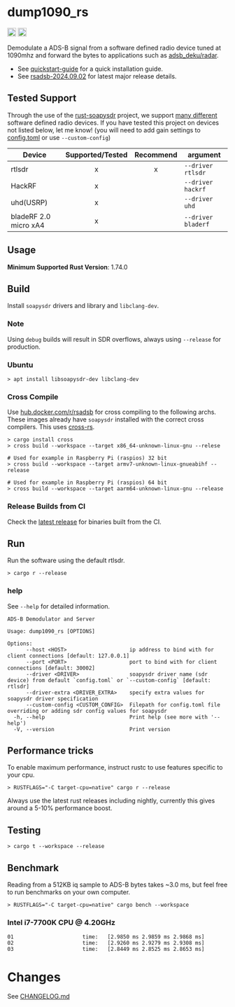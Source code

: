 # dump1090_rs
[<img alt="github" src="https://img.shields.io/badge/github-rsadsb/dump1090_rs-8da0cb?style=for-the-badge&labelColor=555555&logo=github" height="20">](https://github.com/rsadsb/dump1090_rs)
[<img alt="build status" src="https://img.shields.io/github/actions/workflow/status/rsadsb/dump1090_rs/main.yml?branch=master&style=for-the-badge" height="20">](https://github.com/rsadsb/dump1090_rs/actions?query=branch%3Amaster)

Demodulate a ADS-B signal from a software defined radio device tuned at 1090mhz and
forward the bytes to applications such as [adsb_deku/radar](https://github.com/rsadsb/adsb_deku).

- See [quickstart-guide](https://rsadsb.github.io/quickstart.html) for a quick installation guide.
- See [rsadsb-2024.09.02](https://rsadsb.github.io/2024.09.02.html) for latest major release details.

## Tested Support

Through the use of the [rust-soapysdr](https://github.com/kevinmehall/rust-soapysdr) project,
we support [many different](https://github.com/pothosware/SoapySDR/wiki) software defined radio devices.
If you have tested this project on devices not listed below, let me know!
(you will need to add gain settings to [config.toml](dump1090_rs/config.toml) or use `--custom-config`)

| Device                | Supported/Tested | Recommend | argument          |
| --------------------- | :--------------: | :-------: | ----------------- |
| rtlsdr                |        x         |     x     | `--driver rtlsdr` |
| HackRF                |        x         |           | `--driver hackrf` |
| uhd(USRP)             |        x         |           | `--driver uhd`    |
| bladeRF 2.0 micro xA4 | x                |           | `--driver bladerf`|


## Usage
**Minimum Supported Rust Version**: 1.74.0

## Build

Install `soapysdr` drivers and library and `libclang-dev`.

### Note
Using `debug` builds will result in SDR overflows, always using `--release` for production.

### Ubuntu
```
> apt install libsoapysdr-dev libclang-dev
```

### Cross Compile
Use [hub.docker.com/r/rsadsb](https://hub.docker.com/r/rsadsb/ci/tags) for cross compiling to the following archs.
These images already have `soapysdr` installed with the correct cross compilers.
This uses [cross-rs](https://github.com/cross-rs/cross).
```
> cargo install cross
> cross build --workspace --target x86_64-unknown-linux-gnu --relese

# Used for example in Raspberry Pi (raspios) 32 bit
> cross build --workspace --target armv7-unknown-linux-gnueabihf --release

# Used for example in Raspberry Pi (raspios) 64 bit
> cross build --workspace --target aarm64-unknown-linux-gnu --release
```

### Release Builds from CI
Check the [latest release](https://github.com/rsadsb/dump1090_rs/releases) for binaries built from the CI.

## Run
Run the software using the default rtlsdr.
```
> cargo r --release
```

### help

See `--help` for detailed information.
```
ADS-B Demodulator and Server

Usage: dump1090_rs [OPTIONS]

Options:
      --host <HOST>                    ip address to bind with for client connections [default: 127.0.0.1]
      --port <PORT>                    port to bind with for client connections [default: 30002]
      --driver <DRIVER>                soapysdr driver name (sdr device) from default `config.toml` or `--custom-config` [default: rtlsdr]
      --driver-extra <DRIVER_EXTRA>    specify extra values for soapysdr driver specification
      --custom-config <CUSTOM_CONFIG>  Filepath for config.toml file overriding or adding sdr config values for soapysdr
  -h, --help                           Print help (see more with '--help')
  -V, --version                        Print version
```

## Performance tricks

To enable maximum performance, instruct rustc to use features specific to your cpu.
```
> RUSTFLAGS="-C target-cpu=native" cargo r --release
```

Always use the latest rust releases including nightly, currently this gives around a 5-10% performance
boost.

## Testing
```
> cargo t --workspace --release
```

## Benchmark

Reading from a 512KB iq sample to ADS-B bytes takes ~3.0 ms, but feel free to run benchmarks on your own computer.
```
> RUSTFLAGS="-C target-cpu=native" cargo bench --workspace
```

### Intel i7-7700K CPU @ 4.20GHz
```
01                      time:   [2.9850 ms 2.9859 ms 2.9868 ms]
02                      time:   [2.9260 ms 2.9279 ms 2.9308 ms]
03                      time:   [2.8449 ms 2.8525 ms 2.8653 ms]
```

# Changes
See [CHANGELOG.md](https://github.com/rsadsb/dump1090_rs/blob/master/CHANGELOG.md)

